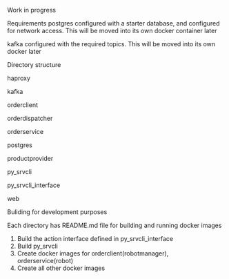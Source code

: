 Work in progress

Requirements
postgres
configured with a starter database, and configured for network access.  This will be moved into its own docker container later

kafka
configured with the required topics.  This will be moved into its own docker later

Directory structure

haproxy

kafka

orderclient

orderdispatcher

orderservice

postgres

productprovider

py_srvcli

py_srvcli_interface

web


Buliding for development purposes

Each directory has README.md file for building and running docker images
1. Build the action interface defined in py_srvcli_interface
2. Build py_srvcli
3. Create docker images for orderclient(robotmanager), orderservice(robot)
4. Create all other docker images





